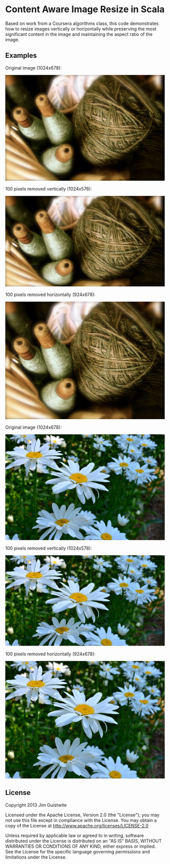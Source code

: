 Content Aware Image Resize in Scala
===================================

Based on work from a Coursera algorithms class, this code
demonstrates how to resize images vertically or horizontally while
preserving the most significant content in the image and maintaining
the aspect ratio of the image.

Examples
--------

Original image (1024x678):

![Original](./image1.jpg)

100 pixels removed vertically (1024x578):

![Original](./image1-h.jpg)

100 pixels removed horizontally (924x678):

![Original](./image1-v.jpg)


Original image (1024x678):

![Original](./image2.jpg)

100 pixels removed vertically (1024x578):

![Original](./image2-h.jpg)

100 pixels removed horizontally (924x678):

![Original](./image2-v.jpg)



License
-------

Copyright 2013 Jim Guistwite

Licensed under the Apache License, Version 2.0 (the "License");
you may not use this file except in compliance with the License.
You may obtain a copy of the License at http://www.apache.org/licenses/LICENSE-2.0

Unless required by applicable law or agreed to in writing, software
distributed under the License is distributed on an "AS IS" BASIS,
WITHOUT WARRANTIES OR CONDITIONS OF ANY KIND, either express or implied.
See the License for the specific language governing permissions and
limitations under the License.
